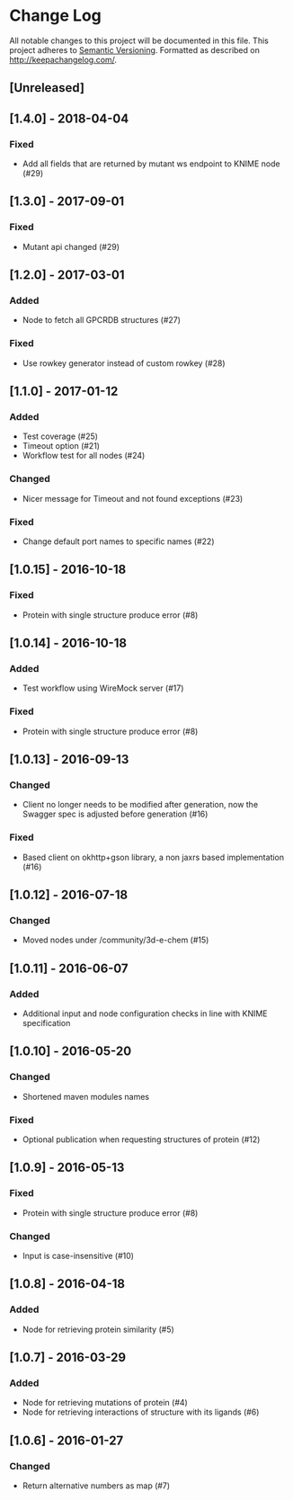 # Change Log
All notable changes to this project will be documented in this file.
This project adheres to [Semantic Versioning](http://semver.org/).
Formatted as described on http://keepachangelog.com/.

## [Unreleased]

## [1.4.0] - 2018-04-04

### Fixed

- Add all fields that are returned by mutant ws endpoint to KNIME node (#29)

## [1.3.0] - 2017-09-01

### Fixed

- Mutant api changed (#29)

## [1.2.0] - 2017-03-01

### Added

- Node to fetch all GPCRDB structures (#27)

### Fixed

- Use rowkey generator instead of custom rowkey (#28)

## [1.1.0] - 2017-01-12

### Added

- Test coverage (#25)
- Timeout option (#21)
- Workflow test for all nodes (#24)

### Changed

- Nicer message for Timeout and not found exceptions (#23)

### Fixed

- Change default port names to specific names (#22)

## [1.0.15] - 2016-10-18

### Fixed

- Protein with single structure produce error (#8)

## [1.0.14] - 2016-10-18

### Added

- Test workflow using WireMock server (#17)

### Fixed

- Protein with single structure produce error (#8)

## [1.0.13] - 2016-09-13

### Changed

- Client no longer needs to be modified after generation, now the Swagger spec is adjusted before generation (#16)

### Fixed

- Based client on okhttp+gson library, a non jaxrs based implementation (#16)

## [1.0.12] - 2016-07-18

### Changed

- Moved nodes under /community/3d-e-chem (#15)

## [1.0.11] - 2016-06-07

### Added

- Additional input and node configuration checks in line with KNIME specification

## [1.0.10] - 2016-05-20

### Changed

- Shortened maven modules names

### Fixed

- Optional publication when requesting structures of protein (#12)

## [1.0.9] - 2016-05-13

### Fixed

- Protein with single structure produce error (#8)

### Changed

- Input is case-insensitive (#10)

## [1.0.8] - 2016-04-18

### Added

- Node for retrieving protein similarity (#5)

## [1.0.7] - 2016-03-29

### Added

- Node for retrieving mutations of protein (#4)
- Node for retrieving interactions of structure with its ligands (#6)

## [1.0.6] - 2016-01-27

### Changed

- Return alternative numbers as map (#7)
